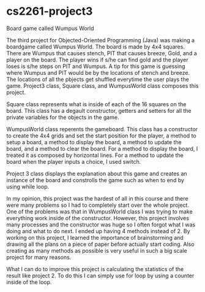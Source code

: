 # cs2261-project3
Board game called Wumpus World

The third project for Objected-Oriented Programming (Java) was making 
a boardgame called Wumpus World. The board is made by 4x4 squares. There are
Wumpus that causes stench, PIT that causes breeze, Gold, and a player on the 
board. The player wins if s/he can find gold and the player loses is s/he 
steps on PIT and Wumpus. A tip for this game is guessing where Wumpus and PIT
would be by the locations of stench and breeze. The locations of all the 
pbjects get shuffled everytime the user plays the game. Project3 class, 
Square class, and WumpusWorld class composes this project. 

Square class represents what is inside of each of the 16 squares on
the board. This class has a degault constructor, getters and setters for
all the private variables for the objects in the game. 

WumpusWorld class reperents the gameboard. This class has a constructor 
to create the 4x4 grids and set the start position for the player, a method to 
setup a board, a method to display the board, a method to update the board, and
a method to clear the board. For a method to display the board, I treated it 
as composed by horizontal lines. For a method to update the board when the 
player inputs a choice, I used switch.

Project 3 class displays the explanation about this game and creates
an instance of the board and constrolls the game such as when to end by using
while loop.

In my opinion, this project was the hardest of all in this course
and there were many problems so I had to completely start over the whole 
project. One of the problems was that in WumpusWorld class I was trying to make 
everything work inside of the constructor. However, this project involves 
many processes and the constructor was huge so I often forgot what I was doing
and what to do next. I ended up having 4 methods instead of 2. By working on 
this project, I learned the importance of brainstorming and drawing all the 
plans on a piece of paper before actually start coding. Also creating as many
methods as possible is very useful in such a big scale project for many 
reasons.

What I can do to improve this project is calculating the statistics of
the result like project 2. To do this I can simply use for loop by using a 
counter inside of the loop.
